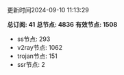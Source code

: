 更新时间2024-09-10 11:13:29

**总订阅: 41**
**总节点: 4836**
**有效节点: 1508**
- ss节点: 293
- v2ray节点: 1062
- trojan节点: 151
- ssr节点: 2
